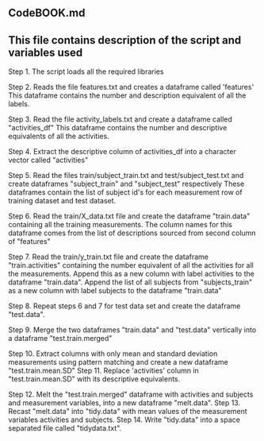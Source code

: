 ## CodeBOOK.md
## This file contains description of the script and variables used

Step 1. The script loads all the required libraries

Step 2. Reads the file features.txt and creates a dataframe called 'features'
        This dataframe contains the number and description equivalent of all the labels.

Step 3. Read the file activity_labels.txt and create a dataframe called "activities_df"
        This dataframe contains the number and descriptive equivalents of all the activities.
        
Step 4. Extract the descriptive column of activities_df into a character vector called "activities"

Step 5. Read the files train/subject_train.txt and test/subject_test.txt and create 
              dataframes "subject_train" and "subject_test" respectively
        These dataframes contain the list of subject id's for each measurement row of training dataset and test dataset.
        
Step 6. Read the train/X_data.txt file and create the dataframe "train.data" containing all the training measurements.
        The column names for this dataframe comes from the list of descriptions sourced from second column of "features"
        
Step 7. Read the train/y_train.txt file and create the dataframe "train.activities" containing the number equivalent of
              all the activities for all the measurements. Append this as a new column with label activities to the 
              dataframe "train.data".
        Append the list of all subjects from "subjects_train" as a new column with label subjects to the 
              dataframe "train.data"
              
Step 8. Repeat steps 6 and 7 for test data set and create the dataframe "test.data".

Step 9. Merge the two dataframes "train.data" and "test.data" vertically into a dataframe "test.train.merged"

Step 10. Extract columns with only mean and standard deviation measurements using pattern matching and create a new 
              dataframe "test.train.mean.SD"
Step 11. Replace 'activities' column in "test.train.mean.SD" with its descriptive equivalents.

Step 12. Melt the "test.train.merged" dataframe with activities and subjects and measurement variables, 
              into a new dataframe "melt.data".
Step 13. Recast "melt.data" into "tidy.data" with mean values of the measurement variables activities and subjects.
Step 14. Write "tidy.data" into a space separated file called "tidydata.txt".        
